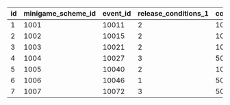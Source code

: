 |id|minigame_scheme_id|event_id|release_conditions_1|conditions_id_1|first_time_story_id|display_condition_type|display_condition_id|result_chat_condition_id|score_unit|is_enabled_zero_score|
| --- | --- | --- | --- | --- | --- | --- | --- | --- | --- | --- |
|1|1001|10011|2|10011105|0|0|0|1|pt|0|
|2|1002|10015|2|10015103|0|0|0|1|m|1|
|3|1003|10021|2|10021108|5021700|0|0|1|pt|0|
|4|1004|10027|3|5027007|5027700|0|0|1|pt|0|
|5|1005|10040|2|10040105|5040700|0|0|1|pt|0|
|6|1006|10046|1|5046006|0|1|5046006|1|pt|0|
|7|1007|10072|3|5072006|0|3|5072006|1|pt|0|